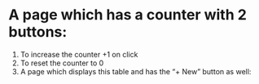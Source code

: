 # A page which has a counter with 2 buttons:

1. To increase the counter +1 on click
2. To reset the counter to 0
3. A page which displays this table and has the “+ New” button as well:
